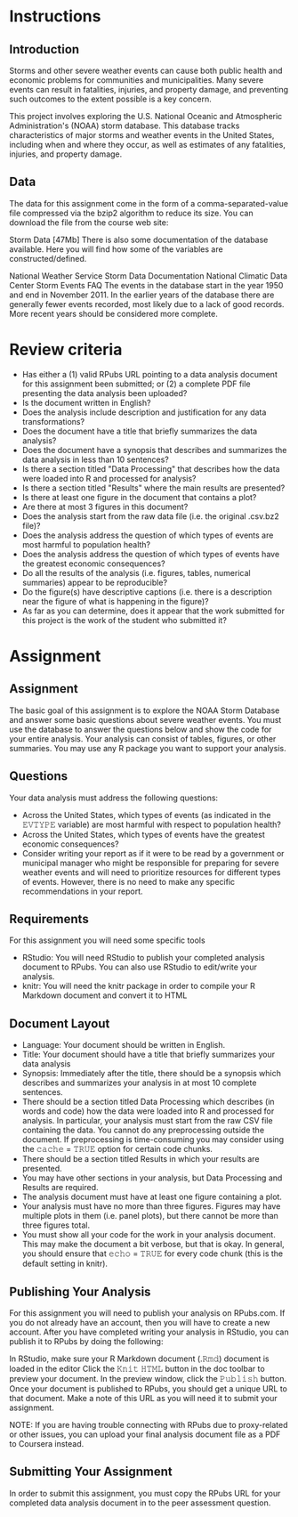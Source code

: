 # Instructions

## Introduction

Storms and other severe weather events can cause both public health and economic problems for communities and municipalities. Many severe events can result in fatalities, injuries, and property damage, and preventing such outcomes to the extent possible is a key concern.

This project involves exploring the U.S. National Oceanic and Atmospheric Administration's (NOAA) storm database. This database tracks characteristics of major storms and weather events in the United States, including when and where they occur, as well as estimates of any fatalities, injuries, and property damage.

## Data

The data for this assignment come in the form of a comma-separated-value file compressed via the bzip2 algorithm to reduce its size. You can download the file from the course web site:

Storm Data [47Mb]
There is also some documentation of the database available. Here you will find how some of the variables are constructed/defined.

National Weather Service Storm Data Documentation
National Climatic Data Center Storm Events FAQ
The events in the database start in the year 1950 and end in November 2011. In the earlier years of the database there are generally fewer events recorded, most likely due to a lack of good records. More recent years should be considered more complete.

# Review criteria
* Has either a (1) valid RPubs URL pointing to a data analysis document for this assignment been submitted; or (2) a complete PDF file presenting the data analysis been uploaded?
* Is the document written in English?
* Does the analysis include description and justification for any data transformations?
* Does the document have a title that briefly summarizes the data analysis?
* Does the document have a synopsis that describes and summarizes the data analysis in less than 10 sentences?
* Is there a section titled "Data Processing" that describes how the data were loaded into R and processed for analysis?
* Is there a section titled "Results" where the main results are presented?
* Is there at least one figure in the document that contains a plot?
* Are there at most 3 figures in this document?
* Does the analysis start from the raw data file (i.e. the original .csv.bz2 file)?
* Does the analysis address the question of which types of events are most harmful to population health?
* Does the analysis address the question of which types of events have the greatest economic consequences?
* Do all the results of the analysis (i.e. figures, tables, numerical summaries) appear to be reproducible?
* Do the figure(s) have descriptive captions (i.e. there is a description near the figure of what is happening in the figure)?
* As far as you can determine, does it appear that the work submitted for this project is the work of the student who submitted it?

# Assignment

## Assignment

The basic goal of this assignment is to explore the NOAA Storm Database and answer some basic questions about severe weather events. You must use the database to answer the questions below and show the code for your entire analysis. Your analysis can consist of tables, figures, or other summaries. You may use any R package you want to support your analysis.

## Questions

Your data analysis must address the following questions:

* Across the United States, which types of events (as indicated in the 𝙴𝚅𝚃𝚈𝙿𝙴 variable) are most harmful with respect to population health?
* Across the United States, which types of events have the greatest economic consequences?
* Consider writing your report as if it were to be read by a government or municipal manager who might be responsible for preparing for severe weather events and will need to prioritize resources for different types of events. However, there is no need to make any specific recommendations in your report.

## Requirements

For this assignment you will need some specific tools

* RStudio: You will need RStudio to publish your completed analysis document to RPubs. You can also use RStudio to edit/write your analysis.
* knitr: You will need the knitr package in order to compile your R Markdown document and convert it to HTML

## Document Layout

* Language: Your document should be written in English.
* Title: Your document should have a title that briefly summarizes your data analysis
* Synopsis: Immediately after the title, there should be a synopsis which describes and summarizes your analysis in at most 10 complete sentences.
* There should be a section titled Data Processing which describes (in words and code) how the data were loaded into R and processed for analysis. In particular, your analysis must start from the raw CSV file containing the data. You cannot do any preprocessing outside the document. If preprocessing is time-consuming you may consider using the 𝚌𝚊𝚌𝚑𝚎 = 𝚃𝚁𝚄𝙴 option for certain code chunks.
* There should be a section titled Results in which your results are presented.
* You may have other sections in your analysis, but Data Processing and Results are required.
* The analysis document must have at least one figure containing a plot.
* Your analysis must have no more than three figures. Figures may have multiple plots in them (i.e. panel plots), but there cannot be more than three figures total.
* You must show all your code for the work in your analysis document. This may make the document a bit verbose, but that is okay. In general, you should ensure that 𝚎𝚌𝚑𝚘 = 𝚃𝚁𝚄𝙴 for every code chunk (this is the default setting in knitr).

## Publishing Your Analysis 
For this assignment you will need to publish your analysis on RPubs.com. If you do not already have an account, then you will have to create a new account. After you have completed writing your analysis in RStudio, you can publish it to RPubs by doing the following:

In RStudio, make sure your R Markdown document (.𝚁𝚖𝚍) document is loaded in the editor
Click the 𝙺𝚗𝚒𝚝 𝙷𝚃𝙼𝙻 button in the doc toolbar to preview your document.
In the preview window, click the 𝙿𝚞𝚋𝚕𝚒𝚜𝚑 button.
Once your document is published to RPubs, you should get a unique URL to that document. Make a note of this URL as you will need it to submit your assignment.

NOTE: If you are having trouble connecting with RPubs due to proxy-related or other issues, you can upload your final analysis document file as a PDF to Coursera instead.

## Submitting Your Assignment
In order to submit this assignment, you must copy the RPubs URL for your completed data analysis document in to the peer assessment question.

